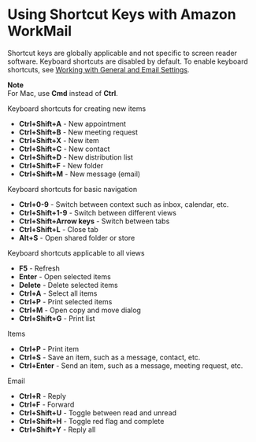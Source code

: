 # Using Shortcut Keys with Amazon WorkMail<a name="shortcut-keys"></a>

Shortcut keys are globally applicable and not specific to screen reader software\. Keyboard shortcuts are disabled by default\. To enable keyboard shortcuts, see [Working with General and Email Settings](general-settings.md)\.

**Note**  
For Mac, use **Cmd** instead of **Ctrl**\.

Keyboard shortcuts for creating new items
+ **Ctrl\+Shift\+A** \- New appointment
+ **Ctrl\+Shift\+B** \- New meeting request
+ **Ctrl\+Shift\+X** \- New item
+ **Ctrl\+Shift\+C** \- New contact
+ **Ctrl\+Shift\+D** \- New distribution list
+ **Ctrl\+Shift\+F** \- New folder
+ **Ctrl\+Shift\+M** \- New message \(email\)

Keyboard shortcuts for basic navigation
+ **Ctrl\+0\-9** \- Switch between context such as inbox, calendar, etc\.
+ **Ctrl\+Shift\+1\-9** \- Switch between different views
+ **Ctrl\+Shift\+Arrow keys** \- Switch between tabs
+ **Ctrl\+Shift\+L** \- Close tab
+ **Alt\+S** \- Open shared folder or store

Keyboard shortcuts applicable to all views
+ **F5** \- Refresh
+ **Enter** \- Open selected items
+ **Delete** \- Delete selected items
+ **Ctrl\+A** \- Select all items
+ **Ctrl\+P** \- Print selected items
+ **Ctrl\+M** \- Open copy and move dialog
+ **Ctrl\+Shift\+G** \- Print list

Items
+ **Ctrl\+P** \- Print item
+ **Ctrl\+S** \- Save an item, such as a message, contact, etc\.
+ **Ctrl\+Enter** \- Send an item, such as a message, meeting request, etc\.

Email
+ **Ctrl\+R** \- Reply
+ **Ctrl\+F** \- Forward
+ **Ctrl\+Shift\+U** \- Toggle between read and unread
+ **Ctrl\+Shift\+H** \- Toggle red flag and complete
+ **Ctrl\+Shift\+Y** \- Reply all